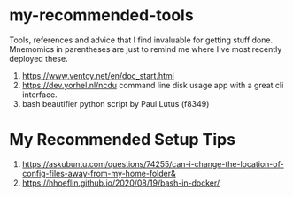 # my-recommended-tools
Tools, references and advice that I find invaluable for getting stuff done.  Mnemomics in parentheses are just
to remind me where I've most recently deployed these.

1. https://www.ventoy.net/en/doc_start.html
2. https://dev.yorhel.nl/ncdu command line disk usage app with a great cli interface.
3. bash beautifier python script by Paul Lutus (f8349)



# My Recommended Setup Tips

1. https://askubuntu.com/questions/74255/can-i-change-the-location-of-config-files-away-from-my-home-folder&
2. https://hhoeflin.github.io/2020/08/19/bash-in-docker/
